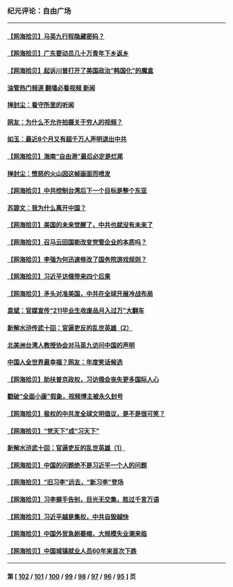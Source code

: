 ### 纪元评论：自由广场
---
#### [【网海拾贝】马英九行程隐藏密码？](../../pages/nsc993/n13967296.md?04080330) 
#### [【网海拾贝】广东要动员几十万青年下乡返乡](../../pages/nsc993/n13966396.md?04080330) 
#### [【网海拾贝】起诉川普打开了美国政治“韩国化”的魔盒](../../pages/nsc993/n13965044.md?04080330) 
#### [油管热门频道 翻墙必看视频 新闻](ok?04080330)
#### [掸封尘：看守所里的听闻](../../pages/nsc993/n13965394.md?04080330) 
#### [网友：为什么不允许拍摄关于穷人的视频？](../../pages/nsc993/n13965029.md?04080330) 
#### [如玉：最近8个月又有超千万人声明退出中共](../../pages/nsc993/n13964356.md?04080330) 
#### [【网海拾贝】海南“自由港”最后必定是烂尾](../../pages/nsc993/n13964321.md?04080330) 
#### [掸封尘：愤怒的火山因这帧画面而喷发](../../pages/nsc993/n13963996.md?04080330) 
#### [【网海拾贝】中共控制台湾后下一个目标是整个东亚](../../pages/nsc993/n13963705.md?04080330) 
#### [苏碧文：我为什么离开中国？](../../pages/nsc993/n13963387.md?04080330) 
#### [【网海拾贝】美国的未来觉醒了，中共也就没有未来了](../../pages/nsc993/n13962555.md?04080330) 
#### [【网海拾贝】召马云回国能改变党管企业的本质吗？](../../pages/nsc993/n13961561.md?04080330) 
#### [【网海拾贝】李强为何迅速修改了国务院游戏规则？](../../pages/nsc993/n13960597.md?04080330) 
#### [【网海拾贝】习近平访俄带来四个后果](../../pages/nsc993/n13959598.md?04080330) 
#### [【网海拾贝】矛头对准美国，中共在全球开展冷战布局](../../pages/nsc993/n13958396.md?04080330) 
#### [袁斌：官媒宣传“211毕业生收废品月入过万”大翻车](../../pages/nsc993/n13958389.md?04080330) 
#### [新解水浒传武十回：官逼吏反的乱世英雄（2）](../../pages/nsc993/n13954942.md?04080330) 
#### [北美洲台湾人教授协会对马英九访问中国的声明](../../pages/nsc993/n13956010.md?04080330) 
#### [中国人全世界最幸福？网友：年度笑话候选](../../pages/nsc993/n13955004.md?04080330) 
#### [【网海拾贝】助扶普京政权，习访俄会丧失更多国际人心](../../pages/nsc993/n13955002.md?04080330) 
#### [戳破“全面小康”假象，视频博主被永久封号](../../pages/nsc993/n13953714.md?04080330) 
#### [【网海拾贝】极权的中共发全球文明倡议，是不是很可笑？](../../pages/nsc993/n13953251.md?04080330) 
#### [【网海拾贝】“党天下”成“习天下”](../../pages/nsc993/n13952349.md?04080330) 
#### [新解水浒武十回：官逼吏反的乱世英雄（1）](../../pages/nsc993/n13951483.md?04080330) 
#### [【网海拾贝】中国的问题绝不是习近平一个人的问题](../../pages/nsc993/n13951475.md?04080330) 
#### [【网海拾贝】“旧习李”远去，“新习李”登场](../../pages/nsc993/n13950813.md?04080330) 
#### [【网海拾贝】习李握手告别，目光无交集，胜过千言万语](../../pages/nsc993/n13949873.md?04080330) 
#### [【网海拾贝】习近平越是集权，中共自毁越快](../../pages/nsc993/n13949348.md?04080330) 
#### [【网海拾贝】中国外贸急剧萎缩，大规模失业潮来临](../../pages/nsc993/n13947937.md?04080330) 
#### [【网海拾贝】中国城镇就业人员60年来首次下跌](../../pages/nsc993/n13947338.md?04080330) 

---
#### 第 [ [102](./102.md?04080330) / [101](./101.md?04080330) / [100](./100.md?04080330) / [99](./99.md?04080330) / [98](./98.md?04080330) / [97](./97.md?04080330) / [96](./96.md?04080330) / [95](./95.md?04080330) ] 页

